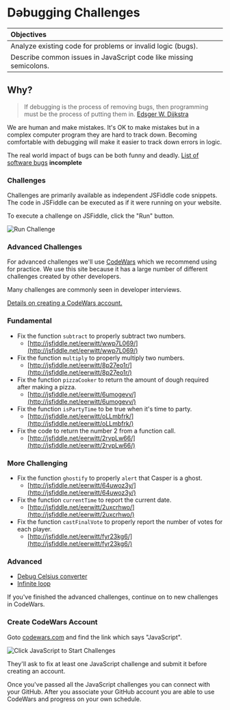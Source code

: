 # Dǝbugging Challenges

| Objectives |
| :--- |
| Analyze existing code for problems or invalid logic (bugs). |
| Describe common issues in JavaScript code like missing semicolons. |

## Why?

> If debugging is the process of removing bugs, then programming must be the process of putting them in. [Edsger W. Dijkstra](https://en.wikiquote.org/wiki/Programming#Debugging)

We are human and make mistakes. It's OK to make mistakes but in a complex computer program they are hard to track down. Becoming comfortable with debugging will make it easier to track down errors in logic.

The real world impact of bugs can be both funny and deadly. [List of software bugs](https://en.wikipedia.org/wiki/List_of_software_bugs) **incomplete**

### Challenges

Challenges are primarily available as independent JSFiddle code snippets. The code in JSFiddle can be executed as if it were running on your website.

To execute a challenge on JSFiddle, click the "Run" button.

![Run Challenge](https://cloud.githubusercontent.com/assets/1329385/10594818/bfc44ff8-7685-11e5-8b6a-dadc6f2d6fa5.png)

### Advanced Challenges

For advanced challenges we'll use [CodeWars](http://www.codewars.com/) which we recommend using for practice. We use this site because it has a large number of different challenges created by other developers.

Many challenges are commonly seen in developer interviews.

[Details on creating a CodeWars account.](#create-codewars-account)

### Fundamental
* Fix the function `subtract` to properly subtract two numbers.
  * [http://jsfiddle.net/eerwitt/wwp7L069/](http://jsfiddle.net/eerwitt/wwp7L069/)
* Fix the function `multiply` to properly multiply two numbers.
  * [http://jsfiddle.net/eerwitt/8p27eo1r/](http://jsfiddle.net/eerwitt/8p27eo1r/)
* Fix the function `pizzaCooker` to return the amount of dough required after making a pizza.
  * [http://jsfiddle.net/eerwitt/6umogevv/](http://jsfiddle.net/eerwitt/6umogevv/)
* Fix the function `isPartyTime` to be true when it's time to party.
  * [http://jsfiddle.net/eerwitt/oLLmbfrk/](http://jsfiddle.net/eerwitt/oLLmbfrk/)
* Fix the code to return the number 2 from a function call.
  * [http://jsfiddle.net/eerwitt/2rvpLw66/](http://jsfiddle.net/eerwitt/2rvpLw66/)

### More Challenging
* Fix the function `ghostify` to properly `alert` that Casper is a ghost.
  * [http://jsfiddle.net/eerwitt/64uwoz3y/](http://jsfiddle.net/eerwitt/64uwoz3y/)
* Fix the function `currentTime` to report the current date.
  * [http://jsfiddle.net/eerwitt/2uxcrhwo/](http://jsfiddle.net/eerwitt/2uxcrhwo/)
* Fix the function `castFinalVote` to properly report the number of votes for each player.
  * [http://jsfiddle.net/eerwitt/fyr23kg6/](http://jsfiddle.net/eerwitt/fyr23kg6/)

### Advanced
* [Debug Celsius converter](http://www.codewars.com/kata/grasshopper-debug)
* [Infinite loop](http://www.codewars.com/kata/unfinished-loop-bug-fixing-number-1/)

If you've finished the advanced challenges, continue on to new challenges in CodeWars.


### Create CodeWars Account

Goto [codewars.com](http://www.codewars.com/) and find the link which says "JavaScript".

![Click JavaScript to Start Challenges](https://cloud.githubusercontent.com/assets/1329385/10649783/b8534ed8-77fa-11e5-9d58-23c9a57361c2.png)

They'll ask to fix at least one JavaScript challenge and submit it before creating an account.

Once you've passed all the JavaScript challenges you can connect with your GitHub. After you associate your GitHub account you are able to use CodeWars and progress on your own schedule.
